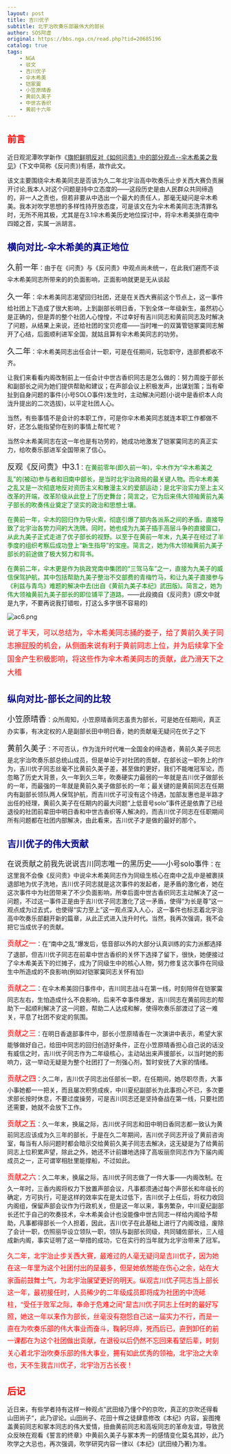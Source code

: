 ```yaml
---
layout: post
title: 吉川优子
subtitle: 北宇治吹奏乐部最伟大的部长
author: SOS阿虚
original: https://bbs.nga.cn/read.php?tid=20685196
catalog: true
tags:
    - NGA
    - 驳文
    - 吉川优子
    - 伞木希美
    - 铠冢霙
    - 小笠原晴香
    - 黄前久美子
    - 中世古香织
    - 黄前十六年
---
```


## <span style="color: red;">前言</span>

近日观泥潭吹学新作《[旗帜鲜明反对《如何问责》中的部分观点--伞木希美之我见](https://hibikilogy.github.io/2020/03/04/qizhixianmingfanduiruhewenze/)》(下文中简称《反问责》)有感，故作此文。

该文主要围绕伞木希美同志是否该为久二年北宇治高中吹奏乐止步关西大赛负责展开讨论,我本人对这个问题是持中立态度的——这段历史是由人民群众共同缔造的，非一人之责也，但若非要从中选出一个最大的责任人，那毫无疑问是伞木希美。我本对吹学思想的多样性持开放态度，可是该文在为伞木希美同志洗清罪名时，无所不用其极，尤其是在3.1伞木希美历史地位探讨中，将伞木希美排在南中四姬之首，实属一派胡言。

## <span style="color: darkblue;">横向对比-伞木希美的真正地位</span>

<span style="font-size:130%;line-height:183%">久前一年</span>：由于在《问责》与《反问责》中观点尚未统一，在此我们避而不谈伞木希美同志所带来的的负面影响，正面影响就更是无从谈起

<span style="font-size:130%;line-height:183%">久一年</span>：伞木希美同志渴望回归社团，还是在关西大赛前这个节点上，这一事件给社团上下造成了很大影响，上到副部长明日香，下到全体一年级新生，虽然初心是正确的，但是弄的整个社团人心惶惶，不过幸好有吉川同志和黄前同志及时解决了问题，从结果上来说，还给社团的宝贝疙瘩——当时唯一的双簧管铠冢霙同志解开了心结，后面顺利进军全国，就姑且算有伞木希美同志的功劳。

<span style="font-size:130%;line-height:183%">久二年</span>：伞木希美同志出任会计一职，可是在任期间，玩忽职守，连部费都收不齐。

让我们来看看内阁改制前上一任会计中世古香织同志是怎么做的：努力周旋于部长和副部长之间为她们提供帮助和建议；在声部会议上积极发声，出谋划策；当有牵扯到自身问题的事件(小号SOLO事件)发生时，主动解决问题(小说中是香织本人向泷升提出的二次选拔)，以平定社团人心。

当然，有些事情不是会计的本职工作，可是你伞木希美同志就连本职工作都做不好，还怎么能指望你在别的事情上帮忙呢？

当然伞木希美同志在这一年也是有功劳的，她成功地激发了铠冢霙同志的真正实力，给吹奏乐部进军全国带来了信心。

<span style="font-size:130%;line-height:183%">反观《反问责》中3.1</span>：<span style="color: green;">在黄前零年(即久前一年)，伞木作为“伞木希美之乱”的(被动)参与者和旧南中部长，是当时北宇治政局的最关键人物。而伞木希美之乱又是一次彻底地反对资历主义和散漫主义的爱部运动；是北宇治实力至上主义改革的开端，改革阶级从此登上了历史舞台；简言之，它为后来伟大领袖黄前九美子部长的吹奏伟业奠定了坚实的政治和思想土壤。</span>

<span style="color: green;">在黄前一年，伞木的回归作为导火索，彻底引爆了部内各派系之间的矛盾，直接导致了北宇治各势力间的大洗牌。同时，她也成为九美子插手高层斗争的直接窗口，从此九美子正式走进了优子部长的视野。以至于在黄前一年末，九美子在经过了半季度的组织考察后成功登上“新生指导”的宝座。简言之，她为伟大领袖黄前九美子部长的前途做了极大努力和背书。</span>

<span style="color: green;">在黄前二年，伞木更是作为执政党南中集团的“三驾马车”之一，直接为九美子的威信保驾护航，其中包括帮助九美子整治不交部费的青梅竹马，和让九美子直接参与《利兹与青鸟》难题的解决中去(出自《黄前九美子本纪》武田版)。简言之，她为伟大领袖黄前九美子部长的即位铺平了道路。</span>——此段摘自《反问责》(原文中就是九字，不要再说我打错啦，打这么多字很不容易的)

![ac6.png](https://s2.loli.net/2023/05/22/8f2I9rxdl3ODcMP.png)

<span style="font-size:120%;line-height:183%"><span style="color: red;">说了半天，可以总结为，伞木希美同志捅的娄子，给了黄前久美子同志擦屁股的机会，从侧面来说有利于黄前同志上位，并为后续拿下全国金产生积极影响，将这些作为伞木希美同志的贡献，此乃滑天下之大稽</span></span>

## <span style="color: darkblue;">纵向对比-部长之间的比较</span>

<span style="font-size:130%;line-height:183%">小笠原晴香</span>：众所周知，小笠原晴香同志虽贵为部长，可是她在任期间，真正办实事，有决定权的人是副部长田中明日香，她的贡献毫无疑问在优子之下

<span style="font-size:130%;line-height:183%">黄前久美子</span>：不可否认，作为泷升时代唯一全国金的缔造者，黄前久美子同志是北宇治吹奏乐部总统山成员，但是单论于对社团的贡献，在部长这一职务上的作为，吉川优子同志丝毫不比黄前久美子差，甚至做的更好，我们不能唯冠军论，而忽略了历史大背景，久一年到久三年，吹奏硬实力最弱的一年就是吉川优子做部长的一年，而最强的一年就是黄前久美子做部长的一年；最关键的是黄前同志在任期内有副部长领队两人保驾护航，而吉川优子可没有这个待遇，加部友惠也是半路才出任的经理，黄前久美子在任期内的最大问题“上低音号solo”事件还是依靠了已经退役的社团前辈田中明日香和中世古香织等人解决的，而吉川优子同志在任职期间所有问题都在社团内部解决，由此看来，吉川优子才是做的最好的那个。

## <span style="color: darkblue;">吉川优子的伟大贡献</span>

<span style="font-size:120%;line-height:183%">在说贡献之前我先说说吉川同志唯一的黑历史——小号solo事件</span>：在这里我不会像《反问责》中说伞木希美同志作为同级生核心在南中之乱中是被裹挟退部地为优子洗地，吉川优子同志就是这次事件的发起者，是矛盾的激化者，她在这次事件中为社团带来了不少负面影响，所幸后面中世古香织同志主动解决了这一问题，不过这一事件正是由于吉川优子同志激化了这一矛盾，使得“为长是尊”这一观点成为过去式，也使得“实力至上”这一观点深入人心，这一事件也标志着北宇治高中吹奏乐部翻开新的篇章，从此正式进入泷升时代。当然，我再次强调，我不会把它当成优子的贡献。

<span style="font-size:120%;line-height:183%"><span style="color: red;">贡献之一</span></span>：在“南中之乱”爆发后，低音部以外的大部分认真训练的实力派都选择了退部，但吉川优子同志在前辈中世古香织的关怀下选择了留下，很快，她便接过了伞木希美丢下的烂摊子，成为了同级生中的核心人物，努力修复这次事件在同级生中所造成的不良影响(例如对铠冢霙同志关怀有加)

<span style="font-size:120%;line-height:183%"><span style="color: red;">贡献之二</span></span>：在伞木希美回归事件中，吉川同志战斗在第一线，时刻陪伴在铠冢霙同志左右，生怕造成什么不良影响，后来不幸事件爆发，吉川同志在黄前同志的帮助下一起顺利解决了这一问题，帮助二人达成和解，使得吹奏乐部渡过了这一难关，平息了社团不安定的氛围。

<span style="font-size:120%;line-height:183%"><span style="color: red;">贡献之三</span></span>：在明日香退部事件中，部长小笠原晴香在一次演讲中表示，希望大家能够做好自己，给田中同志的回归创造好条件，正在小笠原晴香担心自己说的话没有威信之时，吉川优子同志作为二年级核心，主动站出来声援部长，以当时她的影响力，这一举动无疑是为整个社团打了一剂强心剂，暂时安抚了大家的情绪。

<span style="font-size:120%;line-height:183%"><span style="color: red;">贡献之四</span></span>：久二年，吉川优子同志出任部长一职，在任期间，她尽职尽责，大事小事她都一一把关，而且屡次积劳成疾，中川夏纪副部长为此事担心不已，多次要求部长按时休息，不要过度操劳，可是吉川同志还是坚持奋战在第一线，只要社团还需要，她就不会放下工作。

<span style="font-size:120%;line-height:183%"><span style="color: red;">贡献之五</span></span>：久一年末，换届之际，吉川优子同志和田中明日香同志都一致认为黄前同志应该成为久三年的部长，于是在久二年期间，吉川优子同志开设了黄前咨询室，每当有人际问题时都会暗示交给黄前久美子同志去解决，这无疑是为了给黄前同志上位积累声望，除此之外，她还不计前嫌地选择了高坂丽奈同志作为下届内阁成员之一，正可谓宰相肚里能撑船，不过如此。

<span style="font-size:120%;line-height:183%"><span style="color: red;">贡献之六</span></span>：久二年末，换届之际，吉川优子同志做了一件大事——内阁改制。在久一年时，三香内阁将权力下放置声部会议，凡事都须通过每个声部长和年级长的确定，方可执行，可是这样的效率实在是太过低下，吉川优子上任后，将权力收回内阁组，保留声部会议作为行政机关，但是这一年以来，事务繁杂，中川夏纪副部长还忙于自己的吹奏技术，伞木希美会计也没能像中世古同志一样给内阁给予帮助，凡事都得部长一个人担着，因此，吉川优子在此基础上进行了内阁改组，废除了会计一职，仿照丽华设立领队一职，领队与副部长同级，共同辅佐部长，三人组成新内阁，事实证明了这一举措的成功，它在实行的当年就为北宇治带来了冠军。

<span style="font-size:110%;line-height:183%"><span style="color: red;">久二年，北宇治止步关西大赛，最难过的人毫无疑问是吉川优子，因为她在这一年里为这个社团付出的是最多，但是她依然能在伤心之余，站在大家面前鼓舞士气，为北宇治展望更好的明天。纵观吉川优子同志当上部长这一年，最初接任时，人员稀少的二年级成员即将成为社团的中流砥柱，“受任于败军之际，奉命于危难之间"是吉川优子同志上任时的最好写照，她这一年以来作为部长，丝毫没有抱怨自己这一届实力不行，而是一直在为吹奏乐部的伟大事业而奋斗，鞠躬尽瘁，死而后已，直到卸任的前一课都在为这个社团做出贡献，在退役以后仍然不忘回来看望后辈，时刻关心着北宇治吹奏乐部的伟大事业，拥有如此优秀的领袖，北宇治之大幸也，天不生我吉川优子，北宇治万古长夜！</span></span>



## <span style="color: red;">后记</span>

近日来，有些学者持有这样一种观点”武田绫乃懂个P的京吹，真正的京吹还得看山田尚子“，此乃谬论。山田尚子、花田十辉之徒肆意修改《本纪》内容，妄图掩盖黄前同志和冢本同志的伟大爱情，扭曲黄前同志和高坂同志的革命友谊，导致民众反映在观看《誓言的终章》中黄前久美子与冢本秀一的感情变化莫名其妙，此乃吹学之大忌也，再次强调，吹学研究内容一律以《本纪》(武田绫乃著)为准。
